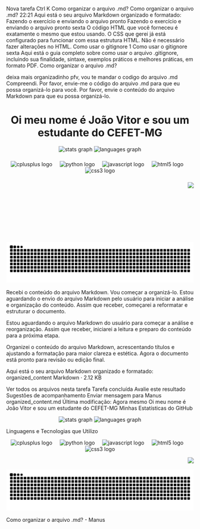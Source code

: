 Nova tarefa
Ctrl
K
Como organizar o arquivo .md?
Como organizar o arquivo .md?
22:21
Aqui está o seu arquivo Markdown organizado e formatado:
Fazendo o exercício e enviando o arquivo pronto
Fazendo o exercício e enviando o arquivo pronto
sexta
O código HTML que você forneceu é exatamente o mesmo que estou usando. O CSS que gerei já está configurado para funcionar com essa estrutura HTML. Não é necessário fazer alterações no HTML.
Como usar o gitignore
1
Como usar o gitignore
sexta
Aqui está o guia completo sobre como usar o arquivo .gitignore, incluindo sua finalidade, sintaxe, exemplos práticos e melhores práticas, em formato PDF.
Como organizar o arquivo .md?


deixa mais organizadinho pfv, vou te mandar o codigo do arquivo .md
Compreendi. Por favor, envie-me o código do arquivo .md para que eu possa organizá-lo para você.
Por favor, envie o conteúdo do arquivo Markdown para que eu possa organizá-lo.
<div align="center">

# Oi meu nome é João Vitor e sou um estudante do CEFET-MG
 
<img src="https://github-readme-stats.vercel.app/api?username=joaovitor1-mg&hide_title=false&hide_rank=false&show_icons=true&include_all_commits=true&count_private=true&disable_animations=false&theme=dracula&locale=en&hide_border=false" height="150" alt="stats graph" />
<img src="https://github-readme-stats.vercel.app/api/top-langs?username=joaovitor1-mg&locale=en&hide_title=false&layout=compact&langs_count=6&theme=dracula&hide_border=false" height="150" alt="languages graph" />

###
<div align="center">
  <img src="https://cdn.jsdelivr.net/gh/devicons/devicon/icons/cplusplus/cplusplus-original.svg" height="40" alt="cplusplus logo" />
  <img width="12" />
  <img src="https://cdn.jsdelivr.net/gh/devicons/devicon/icons/python/python-original.svg" height="40" alt="python logo" />
  <img width="12" />
  <img src="https://cdn.jsdelivr.net/gh/devicons/devicon/icons/javascript/javascript-original.svg" height="40" alt="javascript logo" />
  <img width="12" />
  <img src="https://cdn.jsdelivr.net/gh/devicons/devicon/icons/html5/html5-original.svg" height="40" alt="html5 logo" />
  <img width="12" />
  <img src="https://cdn.jsdelivr.net/gh/devicons/devicon/icons/css3/css3-original.svg" height="40" alt="css3 logo" />
</div>
</div>



###

<img align="right" height="160" src="https://imgs.search.brave.com/ExMtkRC0nlc_3CrJ7V0Po22TxB6hJiEZ9OrMYAzymT8/rs:fit:860:0:0:0/g:ce/aHR0cHM6Ly9naWZk/Yi5jb20vaW1hZ2Vz/L2hpZ2gvaWNoaWdv/LWt1cm9zYWtpLXNo/aW5pZ2FtaS1hbmdy/eS1ibGVhY2gtYW5p/bWUteWhnb2NjMHdi/OWxuaHdhZS5naWY.gif" />

###

<picture>
  <source media="(prefers-color-scheme: dark)" srcset="https://raw.githubusercontent.com/joaovitor1-mg/joaovitor1-mg/output/github-snake-dark.svg" />
  <source media="(prefers-color-scheme: light)" srcset="https://raw.githubusercontent.com/joaovitor1-mg/joaovitor1-mg/output/github-snake.svg" />
  <img alt="Snake animation" src="https://raw.githubusercontent.com/joaovitor1-mg/joaovitor1-mg/output/github-snake.svg" />
</picture>

<br>




Recebi o conteúdo do arquivo Markdown. Vou começar a organizá-lo.
Estou aguardando o envio do arquivo Markdown pelo usuário para iniciar a análise e organização do conteúdo. Assim que receber, começarei a reformatar e estruturar o documento.

Estou aguardando o arquivo Markdown do usuário para começar a análise e reorganização. Assim que receber, iniciarei a leitura e preparo do conteúdo para a próxima etapa.

Organizei o conteúdo do arquivo Markdown, acrescentando títulos e ajustando a formatação para maior clareza e estética. Agora o documento está pronto para revisão ou edição final.

Aqui está o seu arquivo Markdown organizado e formatado:
organized_content
Markdown · 2.12 KB

Ver todos os arquivos nesta tarefa
Tarefa concluída
Avalie este resultado
Sugestões de acompanhamento
Enviar mensagem para Manus
organized_content.md
Última modificação: Agora mesmo
Oi meu nome é João Vitor e sou um estudante do CEFET-MG
Minhas Estatísticas do GitHub
<p align="center">
  <img src="https://github-readme-stats.vercel.app/api?username=joaovitor1-mg&hide_title=false&hide_rank=false&show_icons=true&include_all_commits=true&count_private=true&disable_animations=false&theme=dracula&locale=en&hide_border=false" height="150" alt="stats graph" />
  <img src="https://github-readme-stats.vercel.app/api/top-langs?username=joaovitor1-mg&locale=en&hide_title=false&layout=compact&langs_count=6&theme=dracula&hide_border=false" height="150" alt="languages graph" />
</p>
Linguagens e Tecnologias que Utilizo
<p align="center">
  <img src="https://cdn.jsdelivr.net/gh/devicons/devicon/icons/cplusplus/cplusplus-original.svg" height="40" alt="cplusplus logo" />
  <img width="12" />
  <img src="https://cdn.jsdelivr.net/gh/devicons/devicon/icons/python/python-original.svg" height="40" alt="python logo" />
  <img width="12" />
  <img src="https://cdn.jsdelivr.net/gh/devicons/devicon/icons/javascript/javascript-original.svg" height="40" alt="javascript logo" />
  <img width="12" />
  <img src="https://cdn.jsdelivr.net/gh/devicons/devicon/icons/html5/html5-original.svg" height="40" alt="html5 logo" />
  <img width="12" />
  <img src="https://cdn.jsdelivr.net/gh/devicons/devicon/icons/css3/css3-original.svg" height="40" alt="css3 logo" />
</p>

<p align="right">
  <img height="160" src="https://imgs.search.brave.com/ExMtkRC0nlc_3CrJ7V0Po22TxB6hJiEZ9OrMYAzymT8/rs:fit:860:0:0:0/g:ce/aHR0cHM6Ly9naWZk/Yi5jb20vaW1hZ2Vz/L2hpZ2gvaWNoaWdv/LWt1cm9zYWtpLXNo/aW5pZ2FtaS1hbmdy/eS1ibGVhY2gtYW5p/bWUteWhnb2NjMHdi/OWxuaHdhZS5naWY.gif" />
</p>
<p align="center">
  <picture>
    <source media="(prefers-color-scheme: dark)" srcset="https://raw.githubusercontent.com/joaovitor1-mg/joaovitor1-mg/output/github-snake-dark.svg" />
    <source media="(prefers-color-scheme: light)" srcset="https://raw.githubusercontent.com/joaovitor1-mg/joaovitor1-mg/output/github-snake.svg" />
    <img alt="Snake animation" src="https://raw.githubusercontent.com/joaovitor1-mg/joaovitor1-mg/output/github-snake.svg" />
  </picture>
</p>
Como organizar o arquivo .md? - Manus
